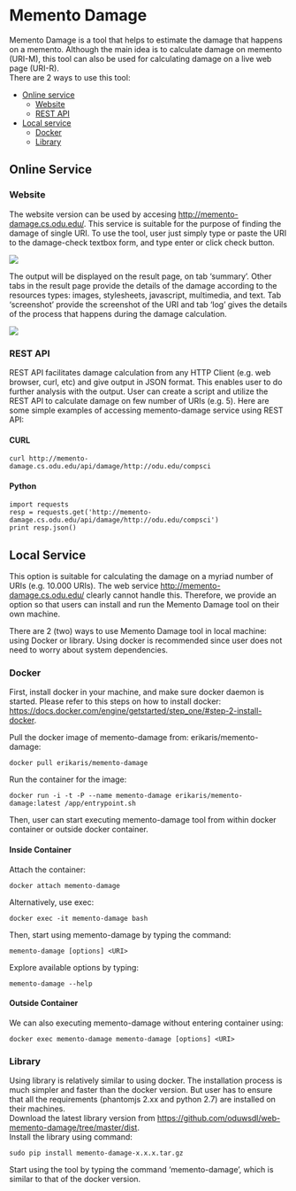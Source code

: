 [comment]: https://docs.google.com/presentation/d/1sh8-9zQhLXGqSJWvE5QCK3ysCcCaGAim8pCoa4T-62I/edit?usp=sharing

# Memento Damage

Memento Damage is a tool that helps to estimate the damage that happens on a memento. Although the main idea is to calculate damage on memento (URI-M), this tool can also be used for calculating damage on a live web page (URI-R).  </br>
There are 2 ways to use this tool:
- [Online service](#online-service)
  - [Website](#website)
  - [REST API](#rest-api)
- [Local service](#local-service)
  - [Docker](#docker)
  - [Library](#library)

## Online Service
### Website
The website version can be used by accesing http://memento-damage.cs.odu.edu/. This service is suitable for the purpose of finding the damage of single URI. To use the tool, user just simply type or paste the URI to the damage-check textbox form, and type enter or click check button.

![](https://github.com/oduwsdl/web-memento-damage/raw/screenshot/pasted%20image%200.png)

The output will be displayed on the result page, on tab ‘summary’. Other tabs in the result page provide the details of the damage according to the resources types: images, stylesheets, javascript, multimedia, and text. Tab ‘screenshot’ provide the screenshot of the URI and tab ‘log’ gives the details of the process that happens during the damage calculation.

![](https://github.com/oduwsdl/web-memento-damage/raw/screenshot/online-2.png)

### REST API
REST API facilitates damage calculation from any HTTP Client (e.g. web browser, curl, etc) and give output in JSON format. This enables user to do further analysis with the output. User can create a script and utilize the REST API to calculate damage on few number of URIs (e.g. 5). Here are some simple examples of accessing memento-damage service using REST API:


#### CURL
```
curl http://memento-damage.cs.odu.edu/api/damage/http://odu.edu/compsci
```

#### Python
```
import requests
resp = requests.get('http://memento-damage.cs.odu.edu/api/damage/http://odu.edu/compsci')
print resp.json()
```

## Local Service
This option is suitable for calculating the damage on a myriad number of URIs (e.g. 10.000 URIs).  The web service http://memento-damage.cs.odu.edu/ clearly cannot handle this. Therefore, we provide an option so that users can install and run the Memento Damage tool on their own machine.

There are 2 (two) ways to use Memento Damage tool in local machine: using Docker or library. Using docker is recommended since user does not need to worry about system dependencies.

### Docker
First, install docker in your machine, and make sure docker daemon is started. Please refer to this steps on how to install docker: https://docs.docker.com/engine/getstarted/step_one/#step-2-install-docker. 

Pull the docker image of memento-damage from: erikaris/memento-damage:
```
docker pull erikaris/memento-damage
```

Run the container for the image:
```
docker run -i -t -P --name memento-damage erikaris/memento-damage:latest /app/entrypoint.sh

```
Then, user can start executing memento-damage tool from within docker container or outside docker container.

#### Inside Container
Attach the container:
```
docker attach memento-damage
```
Alternatively, use exec:
```
docker exec -it memento-damage bash
```

Then, start using memento-damage by typing the command:
```
memento-damage [options] <URI>
```

Explore available options by typing:
```
memento-damage --help
```

#### Outside Container
We can also executing memento-damage without entering container using:
```
docker exec memento-damage memento-damage [options] <URI>
```

### Library
Using library is relatively similar to using docker. The installation process is much simpler and faster than the docker version. But user has to ensure that all the requirements (phantomjs 2.xx and python 2.7) are installed on their machines.  <br />
Download the latest library version from https://github.com/oduwsdl/web-memento-damage/tree/master/dist. <br />
Install the library using command:  
```
sudo pip install memento-damage-x.x.x.tar.gz
```
Start using the tool by typing the command ‘memento-damage’, which is similar to that of the docker version. 


